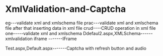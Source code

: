 # XmlValidation-and-Captcha
eg---validate xml and xmlschema file
prac---validate xml and xmlschema file after that inserting data in xml file
crud----CRUD operation in xml file
one-----validate xml and xmlschema
Ddefaul2.aspx,XMLSchema------xmlvalidation
iframe -------IFrame

Test.aspx,Default.aspx-------Captcha with refresh button and audio
